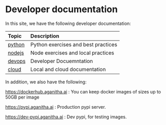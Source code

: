 # Developer documentation

In this site, we have the following developer documentation:

| Topic     | Description                          |
| :---------- | :----------------------------------- |
|  [python](python)| Python exercises and best practices  |
| [nodejs](node)   | Node exercises and local practices |
| [devops](DevOps)   | Developer Docuemntation |
| [cloud](CloudOps)|Local and cloud documentation|

In addition, we also have the following:

https://dockerhub.aganitha.ai : You can keep docker images of sizes up to 50GB per image

https://pypi.aganitha.ai : Production pypi server.

https://dev-pypi.aganitha.ai :  Dev pypi, for testing images.